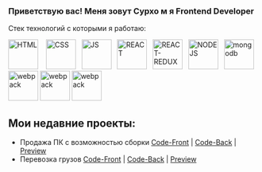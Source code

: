 ###  Приветствую вас! Меня зовут Сурхо м я Frontend Developer


Стек технологий с которыми я работаю:

<div>
  
  <img alt="HTML" width='60px' src="https://cdn-icons-png.flaticon.com/512/1051/1051277.png" />   
  <img alt="CSS" width='60px' src="https://cdn-icons-png.flaticon.com/512/732/732190.png" />  
  <img alt="JS" width='60px' src="https://cdn-icons-png.flaticon.com/512/8476/8476063.png" />  
   <img alt="REACT" width='60px' src="https://cdn-icons-png.flaticon.com/512/875/875209.png" />  
   <img alt="REACT-REDUX" width='60px' src="https://img.icons8.com/color/452/redux.png" alt="photoReact" />  
   <img alt="NODEJS" width='60px' src="https://cdn-icons-png.flaticon.com/512/919/919825.png" />  
  <img alt="mongodb" width=60px src="https://cdn.icon-icons.com/icons2/2415/PNG/512/mongodb_plain_wordmark_logo_icon_146423.png" alt="photoJs" />
  <img alt="webpack" width=60px src="https://cdn.icon-icons.com/icons2/2415/PNG/512/nodejs_original_logo_icon_146411.png" />
   <img alt="webpack" width=60px src="https://img.icons8.com/dusk/344/webpack.png" />
    <img alt="webpack" width=60px src="[https://img.icons8.com/dusk/344/webpack.png](https://cdn4.iconfinder.com/data/icons/logos-brands-in-colors/3000/figma-logo-256.png)"  />
    
</div>


## Мои недавние проекты:
- Продажа ПК с возможностью сборки <a href="https://github.com/SulimanVu/team-MadePC-Front.git">Code-Front</a> |
  <a href= "https://github.com/SulimanVu/team-madePC-back">Code-Back</a> | <a href="#">Preview</a>
- Перевозка грузов <a href="https://github.com/SulimanVu/Truck-Front.git">Code-Front</a> |
  <a href="https://github.com/SulimanVu/Truck-Back.git">Code-Back</a> | <a href="#">Preview</a>
  
